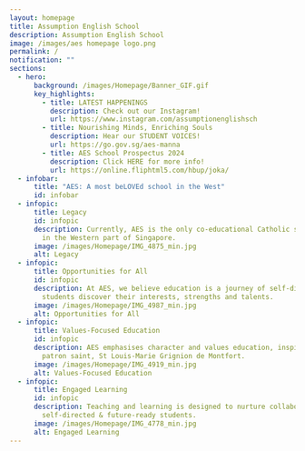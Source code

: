 ```yaml
---
layout: homepage
title: Assumption English School
description: Assumption English School
image: /images/aes homepage logo.png
permalink: /
notification: ""
sections:
  - hero:
      background: /images/Homepage/Banner_GIF.gif
      key_highlights:
        - title: LATEST HAPPENINGS
          description: Check out our Instagram!
          url: https://www.instagram.com/assumptionenglishsch
        - title: Nourishing Minds, Enriching Souls
          description: Hear our STUDENT VOICES!
          url: https://go.gov.sg/aes-manna
        - title: AES School Prospectus 2024
          description: Click HERE for more info!
          url: https://online.fliphtml5.com/hbup/joka/
  - infobar:
      title: "AES: A most beLOVEd school in the West"
      id: infobar
  - infopic:
      title: Legacy
      id: infopic
      description: Currently, AES is the only co-educational Catholic secondary school
        in the Western part of Singapore.
      image: /images/Homepage/IMG_4875_min.jpg
      alt: Legacy
  - infopic:
      title: Opportunities for All
      id: infopic
      description: At AES, we believe education is a journey of self-discovery where
        students discover their interests, strengths and talents.
      image: /images/Homepage/IMG_4987_min.jpg
      alt: Opportunities for All
  - infopic:
      title: Values-Focused Education
      id: infopic
      description: AES emphasises character and values education, inspired by our
        patron saint, St Louis-Marie Grignion de Montfort.
      image: /images/Homepage/IMG_4919_min.jpg
      alt: Values-Focused Education
  - infopic:
      title: Engaged Learning
      id: infopic
      description: Teaching and learning is designed to nurture collaborative,
        self-directed & future-ready students.
      image: /images/Homepage/IMG_4778_min.jpg
      alt: Engaged Learning
---
```

